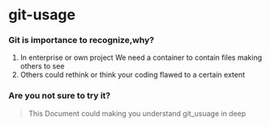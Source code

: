 # git-usage


### Git is importance to recognize,why?
1. In enterprise or own project We need a container to contain files making others to see
2. Others could rethink or think your coding flawed to a certain extent

### Are you not sure to try it?
> This Document could making you understand git_usuage in deep
